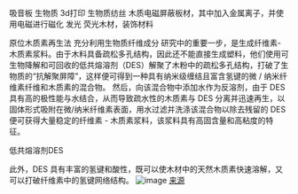 吸音板
生物质 3d打印
生物质纺丝
木质电磁屏蔽板材，其中加入金属离子，并使用电磁进行磁化
发光 荧光木材，装饰材料

原位木质素再生法 充分利用生物质纤维成分
研究中的重要一步，是生成纤维素-木质素浆料。由于木料具备疏松多孔结构，因此还不能直接生成塑料，他们使用可生物降解和可回收的低共熔溶剂（DES）解聚了木粉中的疏松多孔结构，打破了生物质的“抗解聚屏障”，这样便可得到一种具有纳米级缠结且富含氢键的微 / 纳米纤维素纤维和木质素的混合物。
然后，向该混合物中添加水作为反溶剂，由于 DES 具有高的极性能与水结合，从而导致疏水性的木质素与 DES 分离并迅速再生，以固体形式吸附在微/纳米纤维素表面，用水过滤并洗涤该混合物以除去残留的 DES 便可获得大量稳定的纤维素 - 木质素浆料，该浆料具有高固含量和高粘度的特征。

低共熔溶剂DES 

此外，DES 具有丰富的氢键和酸性，既可以使木材中的天然木质素快速溶解，又可以打破纤维素中的氢键网络结构。
![image](https://p1-tt.byteimg.com/origin/pgc-image/0c7efa46818d43d7a91acae0ef24f89c.png?from=pc)
[来源](https://www.mittrchina.com/news/detail/5689)